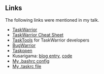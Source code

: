 
## Links

The following links were mentioned in my talk.

- [TaskWarrior](https://taskwarrior.org/)
- [TaskWarrior Cheat Sheet](https://taskwarrior.org/download/task-2.5.1.ref.pdf)
- [TaskTools](https://tasktools.org/) for TaskWarrior developers
- [BugWarrior](https://github.com/ralphbean/bugwarrior)
- [Taskopen](https://github.com/ValiValpas/taskopen)
- Kusarigama: [blog entry](http://techblog.babyl.ca/entry/taskwarrio), [code](https://github.com/yanick/Taskwarrior-Kusarigama/#name)
- [My .bashrc config](https://gist.github.com/pjf/051aa4ef326d493beec950823f7edfd8#file-bashrc)
- [My .taskrc file](https://gist.github.com/pjf/5334989a2d3d1516f221f3cf9d13f9d9)
